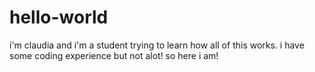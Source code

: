 # hello-world


i'm claudia and i'm a student trying to learn how all of this works.
i have some coding experience but not alot! so here i am!
